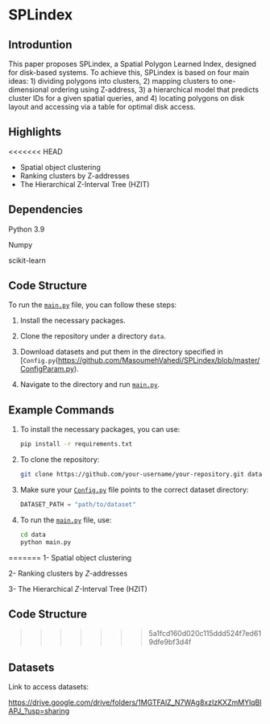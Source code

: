 # SPLindex

## Introduntion

This paper proposes SPLindex, a Spatial Polygon Learned Index, designed for disk-based systems. To achieve this, SPLindex is based on four main ideas: 1) dividing polygons into clusters, 2) mapping clusters to one-dimensional ordering using Z-address, 3) a hierarchical model that predicts cluster IDs for a given spatial queries, and 4) locating polygons on disk layout and accessing via a table for optimal disk access.

## Highlights
<<<<<<< HEAD

<ul>
  <li>Spatial object clustering</li>
  <li>Ranking clusters by Z-addresses</li>
  <li>The Hierarchical Z-Interval Tree (HZIT)</li>
</ul>


## Dependencies

Python 3.9

Numpy

scikit-learn


## Code Structure

To run the [`main.py`](https://github.com/MasoumehVahedi/SPLindex/blob/master/main.py) file, you can follow these steps:

1. Install the necessary packages.

2. Clone the repository under a directory `data`.

3. Download datasets and put them in the directory specified in [`Config.py`(https://github.com/MasoumehVahedi/SPLindex/blob/master/ConfigParam.py). 

4. Navigate to the directory and run [`main.py`](https://github.com/MasoumehVahedi/SPLindex/blob/master/main.py).

## Example Commands

1. To install the necessary packages, you can use:
    ```sh
    pip install -r requirements.txt
    ```

2. To clone the repository:
    ```sh
    git clone https://github.com/your-username/your-repository.git data
    ```

3. Make sure your [`Config.py`](https://github.com/your-username/your-repository/blob/main/Config.py) file points to the correct dataset directory:
    ```python
    DATASET_PATH = "path/to/dataset"
    ```

4. To run the [`main.py`](https://github.com/MasoumehVahedi/SPLindex/blob/master/main.py) file, use:
    ```sh
    cd data
    python main.py
    ```


=======
1- Spatial object clustering 

2- Ranking clusters by $Z$-addresses

3- The Hierarchical $Z$-Interval Tree (HZIT)

## Code Structure

>>>>>>> 5a1fcd160d020c115ddd524f7ed619dfe9bf3d4f
## Datasets
Link to access datasets:

https://drive.google.com/drive/folders/1MGTFAlZ_N7WAg8xzIzKXZmMYlqBlAPJ_?usp=sharing

